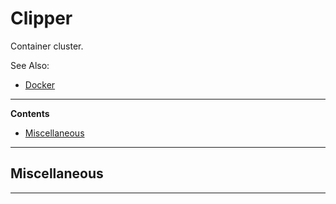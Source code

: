 # Clipper

Container cluster.

See Also:

 - [Docker](Docker.md)

---

**Contents**

- [Miscellaneous](Clipper.md#miscellaneous)

---

## Miscellaneous

---
